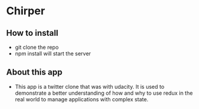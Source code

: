 # Chirper

## How to install
* git clone the repo
* npm install will start the server

## About this app
* This app is a twitter clone that was with udacity. It is used to demonstrate a better understanding of how and why to use redux in the real world to manage applications with complex state.